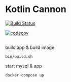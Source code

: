 # Kotlin Cannon
[![Build Status](https://travis-ci.org/b1412/kotlin-cannon.png)](https://travis-ci.org/b1412/kotlin-cannon)

[![codecov](https://codecov.io/gh/b1412/kotlin-cannon/branch/master/graph/badge.svg)](https://codecov.io/gh/b1412/kotlin-cannon)

##
build app & build image
```shell 
bin/build.sh
```

start mysql & app
```shell
docker-compose up
```

